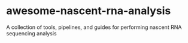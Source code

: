 # awesome-nascent-rna-analysis
A collection of tools, pipelines, and guides for performing nascent RNA sequencing analysis
